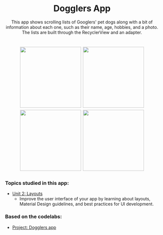 <h1 align="center">Dogglers App</h1>

<p align="center">This app shows scrolling lists of Googlers' pet dogs along with a bit of information about each one, such as their name, age, hobbies, and a photo. The lists are built through the RecyclerView and an adapter.</p>

<h1 align="center">
 <img src="https://user-images.githubusercontent.com/40619402/154299517-40d44c5c-4262-4550-91be-6a9ff8061edd.png" width="200"> <img src="https://user-images.githubusercontent.com/40619402/154299505-996d32f7-fd19-4140-b8a1-cdbaff4308f3.png" width="200"> <img src="https://user-images.githubusercontent.com/40619402/154299495-b2c234ff-131d-4931-b492-ab17946fed5d.png" width="200"> <img src="https://user-images.githubusercontent.com/40619402/154299458-801062e5-5a5f-440a-9750-0ecb09437a88.png" width="200">
</h1>

### Topics studied in this app:
- <a href="https://developer.android.com/courses/android-basics-kotlin/unit-2">Unit 2: Layouts</a>
  - Improve the user interface of your app by learning about layouts, Material Design guidelines, and best practices for UI development.


### Based on the codelabs:
- <a href="https://developer.android.com/codelabs/basic-android-kotlin-training-project-dogglers-app">Project: Dogglers app
</a>

